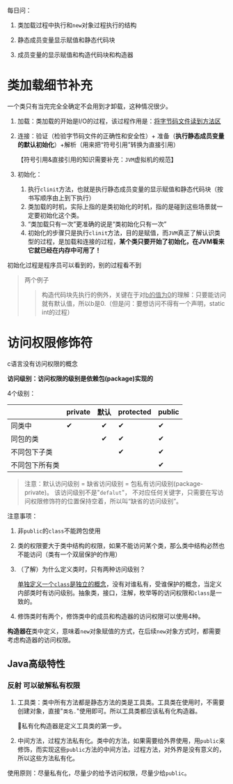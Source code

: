 每日问：

1. 类加载过程中执行和`new`对象过程执行的结构

2. 静态成员变量显示赋值和静态代码块

3. 成员变量的显示赋值和构造代码块和构造器

# 类加载细节补充

一个类只有当完完全全确定不会用到才卸载，这种情况很少。

1. 加载：类加载的开始是I/O的过程，该过程作用是：<u>将字节码文件读到方法区</u>

2. 连接：验证（检验字节码文件的正确性和安全性）+ 准备（**执行静态成员变量的默认初始化**）+解析（用来把“符号引用”转换为直接引用）

   【符号引用&直接引用的知识需要补充：`JVM`虚拟机的规范】


3. 初始化：
   1. 执行`clinit`方法，也就是执行静态成员变量的显示赋值和静态代码块（按书写顺序由上到下执行）
   2. 类加载的时机，实际上指的是类初始化的时机，指的是碰到这些场景就一定要初始化这个类。
   3. “类加载只有一次”更准确的说是“类初始化只有一次”
   4. 初始化的步骤只是执行`clinit`方法，目的是赋值，而`JVM`真正了解认识类型的过程，是加载和连接的过程，**某个类只要开始了初始化，在JVM看来它就已经在内存中可用了！**


初始化过程是程序员可以看到的，别的过程看不到

> 两个例子
>
> > 构造代码块先执行的例外，关键在于对<u>b的值为0</u>的理解：只要能访问就有默认值，所以b是0.（但是问：要想访问不得有一个声明，static int的过程）

# 访问权限修饰符

c语言没有访问权限的概念

**访问级别：访问权限的级别是依赖包(package)实现的**

4个级别：

|                | private | 默认 | protected | public |
| -------------- | ------- | :--: | --------- | ------ |
| 同类中         | ✔       |  ✔   | ✔         | ✔      |
| 同包的类       |         |  ✔   | ✔         | ✔      |
| 不同包下子类   |         |      | ✔         | ✔      |
| 不同包下所有类 |         |      |           | ✔      |

> 注意：默认访问级别 = 缺省访问级别 = 包私有访问级别(package-private)。 该访问级别不是"`defalut`"， 不对应任何关键字，只需要在写访问权限修饰符的位置保持空着，所以叫“缺省的访问级别”。

注意事项：

1. 非`public`的`class`不能跨包使用

2. 类的权限要大于类中结构的权限，如果不能访问某个类，那么类中结构必然也不能访问（类有一个双层保护的作用）

3. （了解）为什么定义类时，只有两种访问级别？

   <u>单独定义一个`class`是独立的概念</u>，没有对谁私有，受谁保护的概念，当定义内部类时有访问级别。抽象类，接口，注解，枚举等的访问权限和`class`是一致的。

4. 修饰类时有两个，修饰类中的成员和构造器的访问权限可以使用4种。

**构造器在**类中定义，意味着`new`对象赋值的方式，在后续`new`对象方式时，都需要考虑构造器的访问权限。

## Java高级特性

### 反射 可以破解私有权限

1. 工具类：类中所有方法都是静态方法的类是工具类。工具类在使用时，不需要创建对象，直接"`类名.`"使用即可。所以工具类都应该私有化构造器。

    🔔私有化构造器是定义工具类的第一步。

2. 中间方法，过程方法私有化。类中的方法，如果需要给外界使用，用`public`来修饰，而实现这些`public`方法的中间方法，过程方法，对外界是没有意义的，所以这些方法私有化。

使用原则：尽量私有化，尽量少的给予访问权限，尽量少给`public`。

